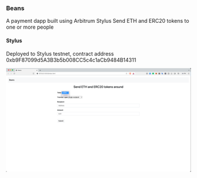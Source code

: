 ### Beans

A payment dapp built using Arbitrum Stylus
Send ETH and ERC20 tokens to one or more people


#### Stylus

Deployed to Stylus testnet, contract address 0xb9F87099d5A3B3b5b008CC5c4c1aCb9484B14311

![alt text](1.png "Title")